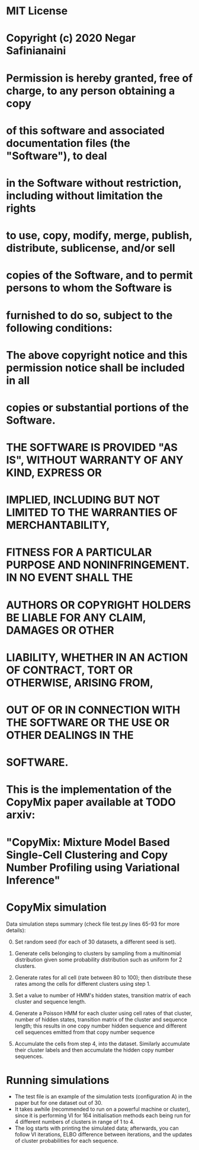 # MIT License
#
# Copyright (c) 2020 Negar Safinianaini
#
# Permission is hereby granted, free of charge, to any person obtaining a copy
# of this software and associated documentation files (the "Software"), to deal
# in the Software without restriction, including without limitation the rights
# to use, copy, modify, merge, publish, distribute, sublicense, and/or sell
# copies of the Software, and to permit persons to whom the Software is
# furnished to do so, subject to the following conditions:
#
# The above copyright notice and this permission notice shall be included in all
# copies or substantial portions of the Software.
#
# THE SOFTWARE IS PROVIDED "AS IS", WITHOUT WARRANTY OF ANY KIND, EXPRESS OR
# IMPLIED, INCLUDING BUT NOT LIMITED TO THE WARRANTIES OF MERCHANTABILITY,
# FITNESS FOR A PARTICULAR PURPOSE AND NONINFRINGEMENT. IN NO EVENT SHALL THE
# AUTHORS OR COPYRIGHT HOLDERS BE LIABLE FOR ANY CLAIM, DAMAGES OR OTHER
# LIABILITY, WHETHER IN AN ACTION OF CONTRACT, TORT OR OTHERWISE, ARISING FROM,
# OUT OF OR IN CONNECTION WITH THE SOFTWARE OR THE USE OR OTHER DEALINGS IN THE
# SOFTWARE.

# This is the implementation of the CopyMix paper available at TODO arxiv:
# "CopyMix: Mixture Model Based Single-Cell Clustering and Copy Number Profiling using Variational Inference"


# CopyMix simulation

Data simulation steps summary (check file test.py lines 65-93 for more details):

0. Set random seed (for each of 30 datasets, a different seed is set).

1. Generate cells belonging to clusters by sampling from a multinomial distribution given some probability distribution such as uniform for 2 clusters.

2. Generate rates for all cell (rate between 80 to 100); then distribute these rates among the cells for different clusters using step 1.

3. Set a value to number of HMM's hidden states, transition matrix of each cluster and sequence length.

4. Generate a Poisson HMM for each cluster using cell rates of that cluster, number of hidden states, transition matrix of the cluster and sequence length;
   this results in one copy number hidden sequence and different cell sequences emitted from that copy number sequence

5. Accumulate the cells from step 4, into the dataset. Similarly accumulate their cluster labels and then accumulate the hidden copy number sequences.


# Running simulations

- The test file is an example of the simulation tests (configuration A) in the paper but for one dataset out of 30.
- It takes awhile (recommended to run on a powerful machine or cluster),
  since it is performing VI for 164 initialisation methods each being run for 4 different numbers of clusters in range of 1 to 4.
- The log starts with printing the simulated data; afterwards, you can follow VI iterations, ELBO difference between iterations,
  and the updates of cluster probabilities for each sequence.